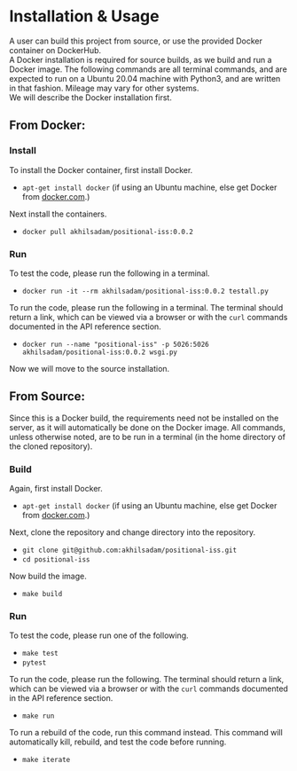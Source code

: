 # Installation & Usage

A user can build this project from source, or use the provided Docker container on DockerHub.  
A Docker installation is required for source builds, as we build and run a Docker image. The following commands are all terminal commands, and are expected to run on a Ubuntu 20.04 machine with Python3, and are written in that fashion. Mileage may vary for other systems.  
We will describe the Docker installation first.  
## From Docker:

### Install

To install the Docker container, first install Docker.
  - `apt-get install docker` (if using an Ubuntu machine, else get Docker from <a href="https://www.docker.com/">docker.com</a>.)

Next install the containers.
  - `docker pull akhilsadam/positional-iss:0.0.2`
### Run 

To test the code, please run the following in a terminal.
  - `docker run -it --rm akhilsadam/positional-iss:0.0.2 testall.py`

To run the code, please run the following in a terminal. The terminal should return a link, which can be viewed via a browser or with the `curl` commands documented in the API reference section.
  - `docker run --name "positional-iss" -p 5026:5026 akhilsadam/positional-iss:0.0.2 wsgi.py`

Now we will move to the source installation.
## From Source:

Since this is a Docker build, the requirements need not be installed on the server, as it will automatically be done on the Docker image.
All commands, unless otherwise noted, are to be run in a terminal (in the home directory of the cloned repository).
### Build

Again, first install Docker.
  - `apt-get install docker` (if using an Ubuntu machine, else get Docker from <a href="https://www.docker.com/">docker.com</a>.)

Next, clone the repository and change directory into the repository.
  - `git clone git@github.com:akhilsadam/positional-iss.git`
  - `cd positional-iss`

Now build the image.
  - `make build`
### Run 

To test the code, please run one of the following.
  - `make test`
  - `pytest`

To run the code, please run the following. The terminal should return a link, which can be viewed via a browser or with the `curl` commands documented in the API reference section.
  - `make run`

To run a rebuild of the code, run this command instead. This command will automatically kill, rebuild, and test the code before running.
  - `make iterate`
